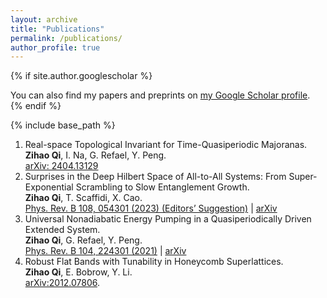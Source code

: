 ```yaml
---
layout: archive
title: "Publications"
permalink: /publications/
author_profile: true
---
```


{% if site.author.googlescholar %}
  <div class="wordwrap">You can also find my papers and preprints on <a href="{{site.author.googlescholar}}">my Google Scholar profile</a>.</div>
{% endif %}

{% include base_path %}

1. Real-space Topological Invariant for Time-Quasiperiodic Majoranas. <br>
  **Zihao Qi**, I. Na, G. Refael, Y. Peng. <br>
   [arXiv: 2404.13129](https://arxiv.org/abs/2404.13129)
2. Surprises in the Deep Hilbert Space of All-to-All Systems: From Super-Exponential Scrambling to Slow Entanglement Growth. <br>
  **Zihao Qi**, T. Scaffidi, X. Cao. <br>
   [Phys. Rev. B 108, 054301 (2023) (Editors’ Suggestion)](https://journals.aps.org/prb/abstract/10.1103/PhysRevB.108.054301) | [arXiv](https://arxiv.org/abs/2304.11138)
3. Universal Nonadiabatic Energy Pumping in a Quasiperiodically Driven Extended System. <br>
  **Zihao Qi**, G. Refael, Y. Peng. <br>
  [Phys. Rev. B 104, 224301 (2021)](https://journals.aps.org/prb/abstract/10.1103/PhysRevB.104.224301) | [arXiv](https://arxiv.org/abs/2110.07757)
4. Robust Flat Bands with Tunability in Honeycomb Superlattices. <br>
  **Zihao Qi**, E. Bobrow, Y. Li. <br>
   [arXiv:2012.07806](https://arxiv.org/abs/2012.07806).
